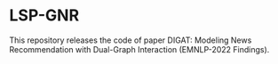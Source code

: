 # LSP-GNR

This repository releases the code of paper DIGAT: Modeling News Recommendation with Dual-Graph Interaction (EMNLP-2022 Findings).
